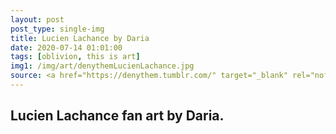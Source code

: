 ```yaml
---
layout: post
post_type: single-img
title: Lucien Lachance by Daria
date: 2020-07-14 01:01:00
tags: [oblivion, this is art]
img1: /img/art/denythemLucienLachance.jpg
source: <a href="https://denythem.tumblr.com/" target="_blank" rel="nofollow">Tumblr</a>
---
```

## Lucien Lachance fan art by Daria.
